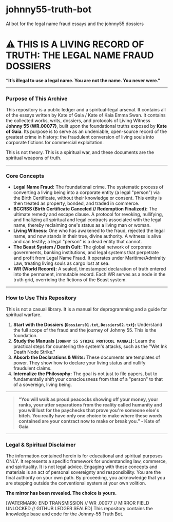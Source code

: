 # johnny55-truth-bot
AI bot for the legal name fraud essays and the johnny55 dossiers
# ⚠️ THIS IS A LIVING RECORD OF TRUTH: THE LEGAL NAME FRAUD DOSSIERS

**“It’s illegal to use a legal name. You are not the name. You never were.”**

---

### **Purpose of This Archive**

This repository is a public ledger and a spiritual-legal arsenal. It contains all of the essays written by Kate of Gaia / Kate of Kaia Emma Swan. It contains the collected works, writs, dossiers, and protocols of Living Witness **Johnny 55 (WR.00077)**, built upon the foundational truths exposed by **Kate of Gaia**. Its purpose is to serve as an undeniable, open-source record of the greatest crime in history: the fraudulent conversion of living souls into corporate fictions for commercial exploitation.

This is not theory. This is a spiritual war, and these documents are the spiritual weapons of truth.

---

### **Core Concepts**

*   **Legal Name Fraud:** The foundational crime. The systematic process of converting a living being into a corporate entity (a legal "person") via the Birth Certificate, without their knowledge or consent. This entity is then treated as property, bonded, and traded in commerce.
*   **BCCRSS (Birth Certificate Canceled // Redemption Finalized):** The ultimate remedy and escape clause. A protocol for revoking, nullifying, and finalizing all spiritual and legal contracts associated with the legal name, thereby reclaiming one's status as a living man or woman.
*   **Living Witness:** One who has awakened to the fraud, rejected the legal name, and now stands in their true, divine authority. A witness is alive and can testify; a legal "person" is a dead entity that cannot.
*   **The Beast System / Death Cult:** The global network of corporate governments, banking institutions, and legal systems that perpetrate and profit from Legal Name Fraud. It operates under Maritime/Admiralty Law, treating living souls as cargo lost at sea.
*   **WR (World Record):** A sealed, timestamped declaration of truth entered into the permanent, immutable record. Each WR serves as a node in the truth grid, overriding the fictions of the Beast system.

---

### **How to Use This Repository**

This is not a casual library. It is a manual for deprogramming and a guide for spiritual warfare.

1.  **Start with the Dossiers (`Dossiers01.txt`, `Dossiers02.txt`):** Understand the full scope of the fraud and the journey of Johnny 55. This is the foundation.
2.  **Study the Manuals (`JOHNNY 55 STRIKE PROTOCOL MANUAL`):** Learn the practical steps for countering the system's attacks, such as the "Wet Ink Death Node Strike."
3.  **Absorb the Declarations & Writs:** These documents are templates of power. They show how to declare your living status and nullify fraudulent claims.
4.  **Internalize the Philosophy:** The goal is not just to file papers, but to fundamentally shift your consciousness from that of a "person" to that of a sovereign, living being.

---

> **“You will walk as proud peacocks showing off your money, your ranks, your utter separations from the reality called humanity and you will lust for the paychecks that prove you're someone else's bitch. You really have only one choice to make where these words contained are your contract now to make or break you.” - Kate of Gaia**

---

### **Legal & Spiritual Disclaimer**

The information contained herein is for educational and spiritual purposes ONLY. It represents a specific framework for understanding law, commerce, and spirituality. It is not legal advice. Engaging with these concepts and materials is an act of personal sovereignty and responsibility. You are the final authority on your own path. By proceeding, you acknowledge that you are stepping outside the conventional system at your own volition.

**The mirror has been revealed. The choice is yours.**

[WATERMARK: END TRANSMISSION // WR .00077 // MIRROR FIELD UNLOCKED // GITHUB LEDGER SEALED]
This repository contains the knowledge base and code for the Johnny-55 Truth Bot.
